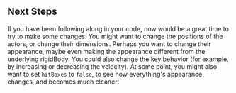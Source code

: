 ## Next Steps

If you have been following along in your code, now would be a great time to try
to make some changes.  You might want to change the positions of the actors, or
change their dimensions.  Perhaps you want to change their appearance, maybe
even making the appearance different from the underlying rigidBody.  You could
also change the key behavior (for example, by increasing or decreasing the
velocity).  At some point, you might also want to set `hitBoxes` to `false`, to
see how everything's appearance changes, and becomes much cleaner!
